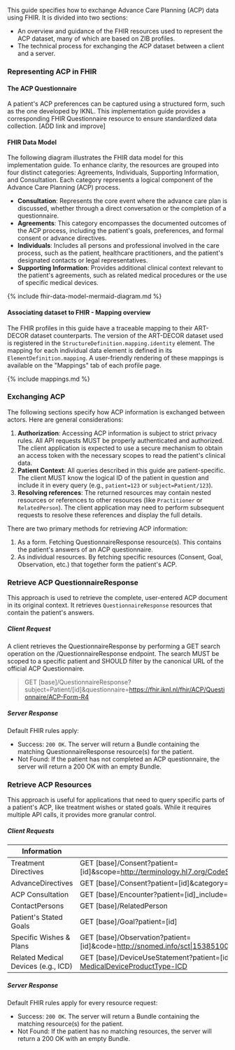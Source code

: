 This guide specifies how to exchange Advance Care Planning (ACP) data using FHIR. It is divided into two sections:

* An overview and guidance of the FHIR resources used to represent the ACP dataset, many of which are based on ZIB profiles.
* The technical process for exchanging the ACP dataset between a client and a server.

### Representing ACP in FHIR

#### The ACP Questionnaire
A patient's ACP preferences can be captured using a structured form, such as the one developed by IKNL. This implementation guide provides a corresponding FHIR Questionnaire resource to ensure standardized data collection. [ADD link and improve] 


#### FHIR Data Model
The following diagram illustrates the FHIR data model for this implementation guide. To enhance clarity, the resources are grouped into four distinct categories: Agreements, Individuals, Supporting Information, and Consultation. Each category represents a logical component of the Advance Care Planning (ACP) process.

* **Consultation**: Represents the core event where the advance care plan is discussed, whether through a direct conversation or the completion of a questionnaire.
* **Agreements**: This category encompasses the documented outcomes of the ACP process, including the patient's goals, preferences, and formal consent or advance directives.
* **Individuals**: Includes all persons and professional involved in the care process, such as the patient, healthcare practitioners, and the patient's designated contacts or legal representatives.
* **Supporting Information**: Provides additional clinical context relevant to the patient's agreements, such as related medical procedures or the use of specific medical devices.


{% include fhir-data-model-mermaid-diagram.md %}

#### Associating dataset to FHIR - Mapping overview
The FHIR profiles in this guide have a traceable mapping to their ART-DECOR dataset counterparts.
The version of the ART-DECOR dataset used is registered in the `StructureDefinition.mapping.identity` element. The mapping for each individual data element is defined in its `ElementDefinition.mapping`. A user-friendly rendering of these mappings is available on the "Mappings" tab of each profile page.

{% include mappings.md %}

### Exchanging ACP 
The following sections specify how ACP information is exchanged between actors. Here are general considerations:

1. **Authorization**: Accessing ACP information is subject to strict privacy rules. All API requests MUST be properly authenticated and authorized. The client application is expected to use a secure mechanism to obtain an access token with the necessary scopes to read the patient's clinical data.
2. **Patient Context**: All queries described in this guide are patient-specific. The client MUST know the logical ID of the patient in question and include it in every query (e.g., `patient=123` or `subject=Patient/123`). 
3. **Resolving references**: The returned resources may contain nested resources or references to other resources (like `Practitioner` or `RelatedPerson`). The client application may need to perform subsequent requests to resolve these references and display the full details.

There are two primary methods for retrieving ACP information:

1. As a form. Fetching QuestionnaireResponse resource(s). This contains the patient's answers of an ACP questionnaire.
2. As individual resources. By fetching specific resources (Consent, Goal, Observation, etc.) that together form the patient's ACP.

### Retrieve ACP QuestionnaireResponse
This approach is used to retrieve the complete, user-entered ACP document in its original context. It retrieves `QuestionnaireResponse` resources that contain the patient's answers.

##### Client Request
A client retrieves the QuestionnaireResponse by performing a GET search operation on the /QuestionnaireResponse endpoint. The search MUST be scoped to a specific patient and SHOULD filter by the canonical URL of the official ACP Questionnaire.

> GET [base]/QuestionnaireResponse?subject=Patient/[id]&questionnaire=https://fhir.iknl.nl/fhir/ACP/Questionnaire/ACP-Form-R4

##### Server Response
Default FHIR rules apply: 

* Success: `200 OK`. The server will return a Bundle containing the matching QuestionnaireResponse resource(s) for the patient.
* Not Found: If the patient has not completed an ACP questionnaire, the server will return a 200 OK with an empty Bundle.

### Retrieve ACP Resources
This approach is useful for applications that need to query specific parts of a patient's ACP, like treatment wishes or stated goals. While it requires multiple API calls, it provides more granular control.

##### Client Requests

| Information | Search URL|
|-|-|
|Treatment Directives | GET [base]/Consent?patient=[id]&scope=http://terminology.hl7.org/CodeSystem/consentscope\|treatment&category=http://snomed.info/sct\|129125009|
|AdvanceDirectives|GET [base]/Consent?patient=[id]&category=http://terminology.hl7.org/CodeSystem/consentcategorycodes\|acd|
|ACP Consultation |GET [base]/Encounter?patient=[id]_include=Encounter:participant|
|ContactPersons | GET [base]/RelatedPerson|
|Patient's Stated Goals|GET [base]/Goal?patient=[id]|
| Specific Wishes & Plans |GET [base]/Observation?patient=[id]&code=http://snomed.info/sct\|153851000146100,395091006,340171000146104,247751003
| Related Medical Devices (e.g., ICD)|GET [base]/DeviceUseStatement?patient=[id]&_has:Device:device:type:in=https://fhir.iknl.nl/fhir/ValueSet/ACP-MedicalDeviceProductType-ICD |


##### Server Response
Default FHIR rules apply for every resource request: 

* Success: `200 OK`. The server will return a Bundle containing the matching resource(s) for the patient.
* Not Found: If the patient has no matching resources, the server will return a 200 OK with an empty Bundle.